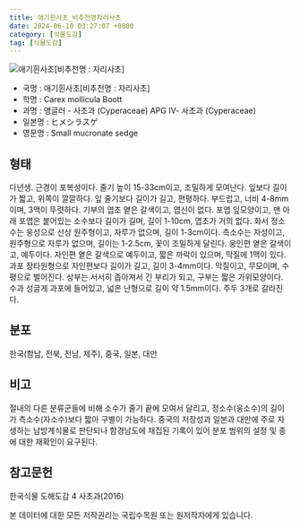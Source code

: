 ```yaml
---
title: 애기흰사초_비추천명자리사초
date: 2024-06-10 03:27:07 +0800
category: [식물도감]
tag: [식물도감]
---
```




![애기흰사초[비추천명 : 자리사초]](/fileUpload/plants/basic/Cyperaceae/Carex/5144/5144_1_th2.jpg)
- 국명 : 애기흰사초[비추천명 : 자리사초]
- 학명 : Carex mollicula Boott
- 과명 : 앵글러 - 사초과 (Cyperaceae) APG Ⅳ- 사초과 (Cyperaceae)
- 일본명 : ヒメシラスゲ
- 영문명 : Small mucronate sedge


## 형태
다년생. 근경이 포복성이다. 줄기 높이 15-33cm이고, 조밀하게 모여난다. 잎보다 길이가 짧고, 위쪽이 깔깔하다. 잎 줄기보다 길이가 길고, 편평하다. 부드럽고, 너비 4-8mm이며, 3맥이 뚜렷하다. 기부의 엽초 옅은 갈색이고, 엽신이 없다. 포엽 잎모양이고, 맨 아래 포엽은 붙어있는 소수보다 길이가 길며, 길이 1-10cm, 엽초가 거의 없다. 화서 정소수는 웅성으로 선상 원주형이고, 자루가 없으며, 길이 1-3cm이다. 측소수는 자성이고, 원주형으로 자루가 없으며, 길이는 1-2.5cm, 꽃이 조밀하게 달린다. 웅인편 옅은 갈색이고, 예두이다. 자인편 옅은 갈색으로 예두이고, 짧은 까락이 있으며, 막질에 1맥이 있다. 과포 장타원형으로 자인편보다 길이가 길고, 길이 3-4mm이다. 막질이고, 무모이며, 수평으로 벌어진다. 상부는 서서히 좁아져서 긴 부리가 되고, 구부는 짧은 가위모양이다. 수과 성글게 과포에 들어있고, 넓은 난형으로 길이 약 1.5mm이다. 주두 3개로 갈라진다.
## 분포
한국(함남, 전북, 전남, 제주), 중국, 일본, 대만
## 비고
절내의 다른 분류군들에 비해 소수가 줄기 끝에 모여서 달리고, 정소수(웅소수)의 길이가 측소수(자소수)보다 짧아 구별이 가능하다. 중국의 저장성과 일본과 대만에 주로 자생하는 남방계식물로 판단되나 함경남도에 채집된 기록이 있어 분포 범위의 설정 및 종에 대한 재확인이 요구된다.
## 참고문헌
한국식물 도해도감 4 사초과(2016)






본 데이터에 대한 모든 저작권리는 국립수목원 또는 원저작자에게 있습니다.
